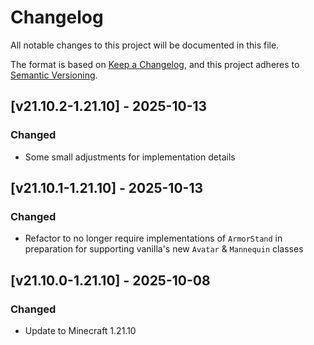 # Changelog

All notable changes to this project will be documented in this file.

The format is based on [Keep a Changelog](https://keepachangelog.com/en/1.1.0/),
and this project adheres to [Semantic Versioning](https://semver.org/spec/v2.0.0.html).

## [v21.10.2-1.21.10] - 2025-10-13

### Changed

- Some small adjustments for implementation details

## [v21.10.1-1.21.10] - 2025-10-13

### Changed

- Refactor to no longer require implementations of `ArmorStand` in preparation for supporting vanilla's new `Avatar` &
  `Mannequin` classes

## [v21.10.0-1.21.10] - 2025-10-08

### Changed

- Update to Minecraft 1.21.10
